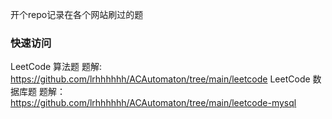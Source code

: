 开个repo记录在各个网站刷过的题

### 快速访问
LeetCode 算法题 题解: https://github.com/lrhhhhhh/ACAutomaton/tree/main/leetcode
LeetCode 数据库题 题解：https://github.com/lrhhhhhh/ACAutomaton/tree/main/leetcode-mysql